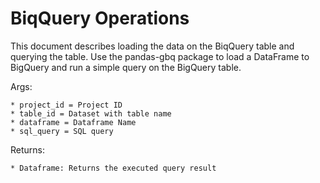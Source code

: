 # BiqQuery Operations

This document describes loading the data on the BiqQuery table and querying the table. Use the pandas-gbq package to load a DataFrame to BigQuery and run a simple query on the BigQuery table.

Args:

    * project_id = Project ID
    * table_id = Dataset with table name
    * dataframe = Dataframe Name
    * sql_query = SQL query

Returns:

    * Dataframe: Returns the executed query result
